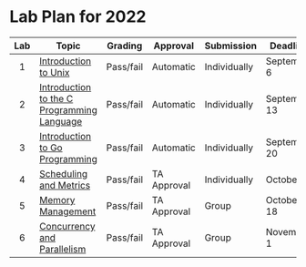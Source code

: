 # Lab Plan for 2022

| Lab | Topic                                                     | Grading          | Approval             | Submission              | Deadline          |
|:---:|-----------------------------------------------------------|------------------|----------------------|-------------------------|-------------------|
| 1 | [Introduction to Unix][1] | Pass/fail | Automatic | Individually | September 6 |
| 2 | [Introduction to the C Programming Language][2] | Pass/fail | Automatic | Individually | September 13 |
| 3 | [Introduction to Go Programming][3] | Pass/fail | Automatic | Individually | September 20 |
| 4 | [Scheduling and Metrics][4] | Pass/fail | TA Approval | Individually | October 4 |
| 5 | [Memory Management][5] | Pass/fail | TA Approval | Group | October 18 |
| 6 | [Concurrency and Parallelism][6] | Pass/fail | TA Approval | Group | November 1 |

[1]: https://github.com/dat320-2022/assignments/tree/main/lab1
[2]: https://github.com/dat320-2022/assignments/tree/main/lab2
[3]: https://github.com/dat320-2022/assignments/tree/main/lab3
[4]: https://github.com/dat320-2022/assignments/tree/main/lab4
[5]: https://github.com/dat320-2022/assignments/tree/main/lab5
[6]: https://github.com/dat320-2022/assignments/tree/main/lab6
